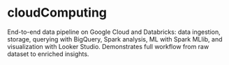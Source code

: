 # cloudComputing
End-to-end data pipeline on Google Cloud and Databricks: data ingestion, storage, querying with BigQuery, Spark analysis, ML with Spark MLlib, and visualization with Looker Studio. Demonstrates full workflow from raw dataset to enriched insights.
